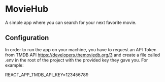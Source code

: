# MovieHub

A simple app where you can search for your next favorite movie.

## Configuration
In order to run the app on your machine, you have to request an API Token from TMDB API https://developers.themoviedb.org/3 and create a file called .env in the root of the project with the provided key they gave you. For example:

REACT_APP_TMDB_API_KEY=123456789

